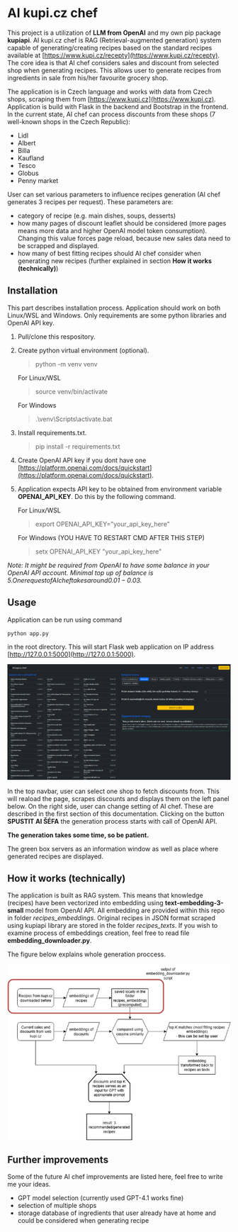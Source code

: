 # AI kupi.cz chef

This project is a utilization of **LLM from OpenAI** and my own pip package **kupiapi**. AI kupi.cz chef is RAG (Retrieval-augmented generation) system capable of generating/creating recipes based on the standard recipes available at [https://www.kupi.cz/recepty](https://www.kupi.cz/recepty). The core idea is that AI chef considers sales and discount from selected shop when generating recipes. This allows user to generate recipes from ingredients in sale from his/her favourite grocery shop. 

The application is in Czech language and works with data from Czech shops, scraping them from [https://www.kupi.cz](https://www.kupi.cz). Application is build with Flask in the backend and Bootstrap in the frontend.
In the current state, AI chef can process discounts from these shops (7 well-known shops in the Czech Republic):

- Lidl
- Albert
- Billa
- Kaufland
- Tesco
- Globus
- Penny market

User can set various parameters to influence recipes generation (AI chef generates 3 recipes per request). These parameters are:

- category of recipe (e.g. main dishes, soups, desserts)
- how many pages of discount leaflet should be considered (more pages means more data and higher OpenAI model token consumption). Changing this value forces page reload, because new sales data need to be scrapped and displayed.
- how many of best fitting recipes should AI chef consider when generating new recipes (further explained in section **How it works (technically)**) 

## Installation 

This part describes installation process. Application should work on both Linux/WSL and Windows. Only requirements are some python libraries and OpenAI API key.

1) Pull/clone this respository.
2) Create python virtual environment (optional).
    
    > python -m venv venv
    
    For Linux/WSL
    > source venv/bin/activate
    
    For Windows
    > .\venv\Scripts\activate.bat

3) Install requirements.txt.

    > pip install -r requirements.txt

4) Create OpenAI API key if you dont have one [https://platform.openai.com/docs/quickstart](https://platform.openai.com/docs/quickstart).

5) Application expects API key to be obtained from environment variable **OPENAI_API_KEY**. Do this by the following command.

    For Linux/WSL
    > export OPENAI_API_KEY="your_api_key_here"

    For Windows (YOU HAVE TO RESTART CMD AFTER THIS STEP)
    > setx OPENAI_API_KEY "your_api_key_here"

*Note: It might be required from OpenAI to have some balance in your OpenAI API account. Minimal top up of balance is 5$. One request of AI chef takes around 0.01-0.03$.*

## Usage

Application can be run using command 
    
    python app.py

in the root directory. This will start Flask web application on IP address [http://127.0.0.1:5000](http://127.0.0.1:5000).

![Gui image](img/gui.png "GUI example")

In the top navbar, user can select one shop to fetch discounts from. This will reaload the page, scrapes discounts and displays them on the left panel below. On the right side, user can change setting of AI chef. These are described in the first section of this documentation. Clicking on the button **SPUSTIT AI ŠÉFA** the generation process starts with call of OpenAI API. 

**The generation takes some time, so be patient.**

The green box servers as an information window as well as place where generated recipes are displayed.


## How it works (technically)

The application is built as RAG system. This means that knowledge (recipes) have been vectorized into embedding using **text-embedding-3-small** model from OpenAI API. All embedding are provided within this repo in folder *recipes_embeddings*. Original recipes in JSON format scraped using kupiapi library are stored in the folder *recipes_texts*. If you wish to examine process of embeddings creation, feel free to read file **embedding_downloader.py**.

The figure below explains whole generation proccess.

![Diagram of how it works](img/diagram.png "Diagram of how it works")

## Further improvements

Some of the future AI chef improvements are listed here, feel free to write me your ideas.

- GPT model selection (currently used GPT-4.1 works fine)
- selection of multiple shops
- storage database of ingredients that user already have at home and could be considered when generating recipe
